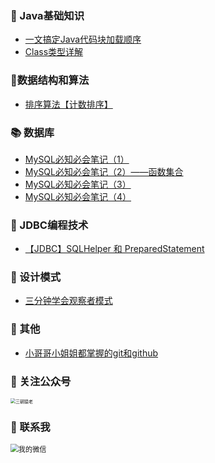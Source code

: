 ### :star2: Java基础知识

- [一文搞定Java代码块加载顺序](https://mp.weixin.qq.com/s/IzFnnHFk5W-XaSidm54vxw)
- [Class类型详解](https://mp.weixin.qq.com/s/JS9TDZXGfzB-wWWw9g8P_Q)

### :deciduous_tree:数据结构和算法

- [排序算法【计数排序】](https://mp.weixin.qq.com/s/PLKbj3-7cy1TsO3YVyzewQ)

### :books: 数据库

- [MySQL必知必会笔记（1）](https://mp.weixin.qq.com/s/tYoUERHGti1wfuEQlpz02w)
- [MySQL必知必会笔记（2）——函数集合](https://mp.weixin.qq.com/s/Lf8JhrAoFfGL2AKwViqX7Q)
- [MySQL必知必会笔记（3）](https://mp.weixin.qq.com/s/VaV-drN7sT8PNV6K8ZV_GA)
- [MySQL必知必会笔记（4）](https://mp.weixin.qq.com/s/YJ84DHZ2BMONQE7Q12bQJQ)

### :ticket: JDBC编程技术

- [【JDBC】SQLHelper 和 PreparedStatement](https://mp.weixin.qq.com/s/7wTAAQ6-d8z3pIOE5Ox58Q)

### :rocket: 设计模式

- [三分钟学会观察者模式](https://mp.weixin.qq.com/s/osiy0EzbvfHxFiOwJxUlUg)

### :ear_of_rice: 其他

- [小哥哥小姐姐都掌握的git和github](https://mp.weixin.qq.com/s/-85xW5BbGyMGlBAMaQD6eA)

### :crossed_fingers: 关注公众号

<img src="https://s1.ax1x.com/2020/04/09/G5b8QP.png" alt="三朝猿老" style="zoom: 50%;" />

### :crossed_fingers: 联系我

<img src="https://s1.ax1x.com/2020/04/09/G5HDbD.jpg" alt="我的微信" style="zoom:80%;" />